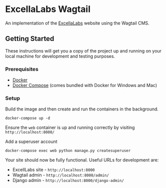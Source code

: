 # ExcellaLabs Wagtail

An implementation of the [ExcellaLabs](https://excellalabs.com) website using the Wagtail CMS.

## Getting Started

These instructions will get you a copy of the project up and running on your local machine for development and testing purposes.

### Prerequisites

- [Docker](https://www.docker.com/community-edition)
- [Docker Compose](https://docs.docker.com/compose/install/) (comes bundled with Docker for Windows and Mac)

### Setup

Build the image and then create and run the containers in the background.
```
docker-compose up -d
```

Ensure the `web` container is up and running correctly by visiting `http://localhost:8000/`

Add a superuser account
```
docker-compose exec web python manage.py createsuperuser
```

Your site should now be fully functional.  Useful URLs for development are:
- ExcellLabs site - `http://localhost:8000`
- Wagtail admin - `http://localhost:8000/admin/`
- Django admin - `http://localhost:8000/django-admin/`